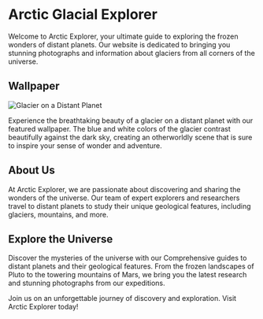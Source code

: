 <!--
Write me markdown content of website with wallpaper:

"A photograph of a glacier on a distant planet, with the blue and white colors contrasting against the dark sky."

The header of the page should not be copy of the text but rather a real content of the website which is using this wallpaper.
-->

<!--font:Poppins-->

# Arctic Glacial Explorer

Welcome to Arctic Explorer, your ultimate guide to exploring the frozen wonders of distant planets. Our website is dedicated to bringing you stunning photographs and information about glaciers from all corners of the universe.

## Wallpaper

![Glacier on a Distant Planet](https://example.com/glacier-wallpaper.jpg)

Experience the breathtaking beauty of a glacier on a distant planet with our featured wallpaper. The blue and white colors of the glacier contrast beautifully against the dark sky, creating an otherworldly scene that is sure to inspire your sense of wonder and adventure.

## About Us

At Arctic Explorer, we are passionate about discovering and sharing the wonders of the universe. Our team of expert explorers and researchers travel to distant planets to study their unique geological features, including glaciers, mountains, and more.

## Explore the Universe

Discover the mysteries of the universe with our Com<wbr>pre<wbr>hen<wbr>sive guides to distant planets and their geological features. From the frozen landscapes of Pluto to the towering mountains of Mars, we bring you the latest research and stunning photographs from our expeditions.

Join us on an unforgettable journey of discovery and exploration. Visit Arctic Explorer today!
